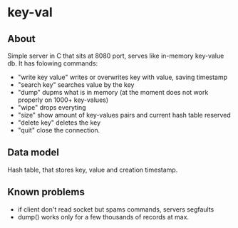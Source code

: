 # key-val

## About

Simple server in C that sits at 8080 port, serves like in-memory key-value db. It has folowing commands:

* "write key value" writes or overwrites key with value, saving timestamp
* "search key" searches value by the key
* "dump" dupms what is in memory (at the moment does not work properly on 1000+ key-values)
* "wipe" drops everyting
* "size" show amount of key-values pairs and current hash table reserved
* "delete key" deletes the key
* "quit" close the connection.

## Data model

Hash table, that stores key, value and creation timestamp.

## Known problems

* if client don't read socket but spams commands, servers segfaults
* dump() works only for a few thousands of records at max.